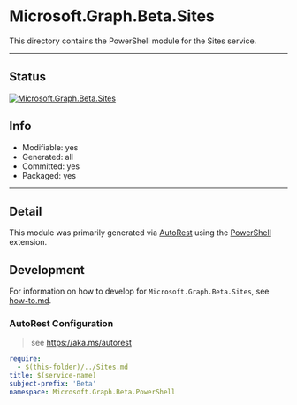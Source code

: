<!-- region Generated -->
# Microsoft.Graph.Beta.Sites
This directory contains the PowerShell module for the Sites service.

---
## Status
[![Microsoft.Graph.Beta.Sites](https://img.shields.io/powershellgallery/v/Microsoft.Graph.Beta.Sites.svg?style=flat-square&label=Microsoft.Graph.Beta.Sites "Microsoft.Graph.Beta.Sites")](https://www.powershellgallery.com/packages/Microsoft.Graph.Beta.Sites/)

## Info
- Modifiable: yes
- Generated: all
- Committed: yes
- Packaged: yes

---
## Detail
This module was primarily generated via [AutoRest](https://github.com/Azure/autorest) using the [PowerShell](https://github.com/Azure/autorest.powershell) extension.

## Development
For information on how to develop for `Microsoft.Graph.Beta.Sites`, see [how-to.md](how-to.md).
<!-- endregion -->

### AutoRest Configuration

> see https://aka.ms/autorest

``` yaml
require:
  - $(this-folder)/../Sites.md
title: $(service-name)
subject-prefix: 'Beta'
namespace: Microsoft.Graph.Beta.PowerShell
```
